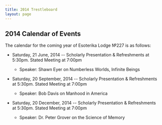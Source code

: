 ```yaml
---
title: 2014 Trestleboard
layout: page
---
```


## 2014 Calendar of Events

The calendar for the coming year of Esoterika Lodge №227 is as follows:

- Saturday, 21 June, 2014 -- Scholarly Presentation & Refreshments at 5:30pm. Stated Meeting at 7:00pm
  - Speaker: Shawn Eyer on Numberless Worlds, Infinite Beings

- Saturday, 20 September, 2014 -- Scholarly Presentation & Refreshments at 5:30pm. Stated Meeting at 7:00pm
  - Speaker: Bob Davis on Manhood in America

- Saturday, 20 December, 2014 -- Scholarly Presentation & Refreshments at 5:30pm. Stated Meeting at 7:00pm
    - Speaker: Dr. Peter Grover on the Science of Memory
